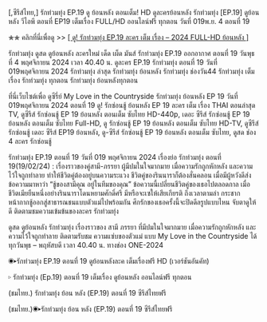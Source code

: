 [,ซีรีส์ไทย,] รักท่วมทุ่ง EP.19 ดู ย้อนหลัง ตอนเต็ม! HD ดูละครย้อนหลัง รักท่วมทุ่ง [EP.19] ดูย้อนหลัง วีไอพี ตอนที่ EP19 เต็มเรื่อง FULL/HD ออนไลน์ฟรี ทุกตอน วันที่ 019พ.ย. 4 ตอนที่ 19

✮✮ คลิกที่นี่เพื่อดู >> [[ ดู! รักท่วมทุ่ง EP.19 ละคร เต็ม เรื่อง – 2024 FULL-HD ย้อนหลัง ]](https://watch.playmovies.stream/th/tv/244574-1-19/episode-19)

รักท่วมทุ่ง ดูสด ดูย้อนหลัง ละครใหม่ เด็ด เผ็ด มันส์ รักท่วมทุ่ง EP.19 ออกอากาศ ตอนที่ 19 วันพุธ ที่ 4 พฤศจิกายน 2024 เวลา 40.40 น. ดูละคร EP.19 รักท่วมทุ่ง ตอนที่ 19 วันที่ 019พฤศจิกายน 2024 รักท่วมทุ่ง ล่าสุด รักท่วมทุ่ง ย้อนหลัง รักท่วมทุ่ง ช่องวัน44 รักท่วมทุ่ง เต็มเรื่อง รักท่วมทุ่ง ทุกตอน รักท่วมทุ่ง ย้อนหลังทุกตอน

ที่นี่เว็บไซต์เพื่อ ดูซีรี่ย์ My Love in the Countryside รักท่วมทุ่ง ย้อนหลัง EP 19 วันที่ 019พฤศจิกายน 2024 ตอนที่ 19 ดู! รักซ่อนชู้ ย้อนหลัง EP 19 ละคร เต็ม เรื่อง THAI ตอนล่าสุด TV, ดูซีรีส์ รักซ่อนชู้ EP 19 ย้อนหลัง ตอนเต็ม ซับไทย HD-440p, เดอะ ซีรีส์ รักซ่อนชู้ EP 19 ย้อนหลัง ตอนเต็ม ซับไทย Full-HD, ดู รักซ่อนชู้ EP 19 ย้อนหลัง ตอนเต็ม ซับไทย HD-TV, ดูซีรีส์ รักซ่อนชู้ เดอะ ซีรีส์ EP19 ย้อนหลัง, ดู-ซีรีส์ รักซ่อนชู้ EP 19 ย้อนหลัง ตอนเต็ม ซับไทย, ดูสด ช่อง 4 ละคร รักซ่อนชู้

รักท่วมทุ่ง EP.19 ตอนที่ 19 วันที่ 019 พฤศจิกายน 2024 เรื่องย่อ รักท่วมทุ่ง ตอนที่ 19(19/02/24) : เรื่องราวของคู่สามี-ภรรยา ผู้มีปมในใจมากมาย เมื่อความรักถูกหักหลัง และความไว้ใจถูกทำลาย ทำให้ชีวิตคู่ต้องอยู่บนความระแวง ชีวิตคู่ของรินนาราก็ต้องสั่นคลอน เมื่อมีผู้หวังดีส่งข้อความมาหาว่า “ชู้ของสามีคุณ อยู่ในทีมของคุณ” ข้อความนี้เปลี่ยนชีวิตคู่ของเธอไปตลอดกาล เมื่อชีวิตเมียยืนหนึ่งอย่างรินนาราโดนหยามศักดิ์ศรี มีหรือจะเซให้เสียเกียรติ ถึงเวลาตามล่า กระชากหน้ากากชู้ออกสู่สาธารณชนแบบตัวแม่ไปพร้อมกัน ศึกรักของเธอครั้งนี้จะปิดดีลรูปแบบไหน จับตาดูให้ดี ติดตามชมความเข้มข้นของละคร รักท่วมทุ่ง

ดูสด ดูย้อนหลัง รักท่วมทุ่ง เรื่องราวของ สามี ภรรยา ที่มีปมในใจมากมาย เมื่อความรักถูกหักหลัง และความไว้ใจถูกทำลาย ติดตามรับชม ความแซ่บของตัวแม่ แบบ My Love in the Countryside ได้ทุกวันพุธ – พฤหัสบดี เวลา 40.40 น. ทางช่อง ONE-2024

◉▸รักท่วมทุ่ง EP.19 ตอนที่ 19 ดูย้อนหลังละค เต็มเรื่องฟรี HD (เวอร์ชันอันคัท)

▹ รักท่วมทุ่ง (Ep.19) ตอนที่ 19 เต็มเรื่อง ดูย้อนหลัง ออนไลน์ฟรี ทุกตอน

(ชมไทย.) รักท่วมทุ่ง ย้อน หลัง (EP.19) ตอนที่ 19 ซีรีส์ไทยฟรี

(ชมไทย.)◉▸รักท่วมทุ่ง ย้อน หลัง (EP.19) ตอนที่ 19 ซีรีส์ไทยฟรี
